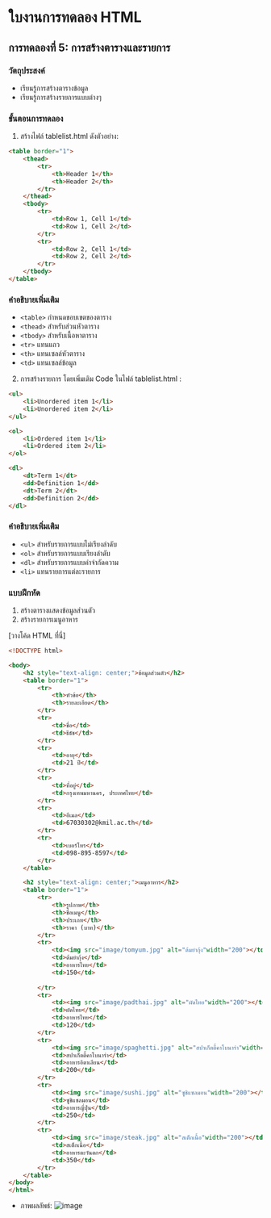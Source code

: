 # ใบงานการทดลอง HTML

## การทดลองที่ 5: การสร้างตารางและรายการ
### วัตถุประสงค์
- เรียนรู้การสร้างตารางข้อมูล
- เรียนรู้การสร้างรายการแบบต่างๆ

### ขั้นตอนการทดลอง
1. สร้างไฟล์ tablelist.html ดังตัวอย่าง:
```html
<table border="1">
    <thead>
        <tr>
            <th>Header 1</th>
            <th>Header 2</th>
        </tr>
    </thead>
    <tbody>
        <tr>
            <td>Row 1, Cell 1</td>
            <td>Row 1, Cell 2</td>
        </tr>
        <tr>
            <td>Row 2, Cell 1</td>
            <td>Row 2, Cell 2</td>
        </tr>
    </tbody>
</table>
```

### คำอธิบายเพิ่มเติม
- `<table>` กำหนดขอบเขตของตาราง
- `<thead>` สำหรับส่วนหัวตาราง
- `<tbody>` สำหรับเนื้อหาตาราง
- `<tr>` แทนแถว
- `<th>` แทนเซลล์หัวตาราง
- `<td>` แทนเซลล์ข้อมูล

2. การสร้างรายการ โดยเพิ่มเติม Code ในไฟล์ tablelist.html :
```html
<ul>
    <li>Unordered item 1</li>
    <li>Unordered item 2</li>
</ul>

<ol>
    <li>Ordered item 1</li>
    <li>Ordered item 2</li>
</ol>

<dl>
    <dt>Term 1</dt>
    <dd>Definition 1</dd>
    <dt>Term 2</dt>
    <dd>Definition 2</dd>
</dl>
```

### คำอธิบายเพิ่มเติม
- `<ul>` สำหรับรายการแบบไม่เรียงลำดับ
- `<ol>` สำหรับรายการแบบเรียงลำดับ
- `<dl>` สำหรับรายการแบบคำจำกัดความ
- `<li>` แทนรายการแต่ละรายการ

### แบบฝึกหัด
1. สร้างตารางแสดงข้อมูลส่วนตัว
2. สร้างรายการเมนูอาหาร

[วางโค้ด HTML ที่นี่]
```html
<!DOCTYPE html>

<body>
    <h2 style="text-align: center;">ข้อมูลส่วนตัว</h2>
    <table border="1">
        <tr>
            <th>หัวข้อ</th>
            <th>รายละเอียด</th>
        </tr>
        <tr>
            <td>ชื่อ</td>
            <td>ธีธัช</td>
        </tr>
        <tr>
            <td>อายุ</td>
            <td>21 ปี</td>
        </tr>
        <tr>
            <td>ที่อยู่</td>
            <td>กรุงเทพมหานคร, ประเทศไทย</td>
        </tr>
        <tr>
            <td>อีเมล</td>
            <td>67030302@kmil.ac.th</td>
        </tr>
        <tr>
            <td>เบอร์โทร</td>
            <td>098-895-8597</td>
        </tr>
    </table>

    <h2 style="text-align: center;">เมนูอาหาร</h2>
    <table border="1">
        <tr>
            <th>รูปภาพ</th>
            <th>ชื่อเมนู</th>
            <th>ประเภท</th>
            <th>ราคา (บาท)</th>
        </tr>
        <tr>
            <td><img src="image/tomyum.jpg" alt="ต้มยำกุ้ง"width="200"></td>
            <td>ต้มยำกุ้ง</td>
            <td>อาหารไทย</td>
            <td>150</td>
            
        </tr>
        <tr>
            <td><img src="image/padthai.jpg" alt="ผัดไทย"width="200"></td>
            <td>ผัดไทย</td>
            <td>อาหารไทย</td>
            <td>120</td>
        </tr>
        <tr>
            <td><img src="image/spaghetti.jpg" alt="สปาเก็ตตี้คาโบนาร่า"width="200"></td>
            <td>สปาเก็ตตี้คาโบนาร่า</td>
            <td>อาหารอิตาเลียน</td>
            <td>200</td>
        </tr>
        <tr>
            <td><img src="image/sushi.jpg" alt="ซูชิแซลมอน"width="200"></td>
            <td>ซูชิแซลมอน</td>
            <td>อาหารญี่ปุ่น</td>
            <td>250</td>
        </tr>
        <tr>
            <td><img src="image/steak.jpg" alt="สเต็กเนื้อ"width="200"></td>
            <td>สเต็กเนื้อ</td>
            <td>อาหารตะวันตก</td>
            <td>350</td>
        </tr>
    </table>
</body>
</html>

```
- ภาพผลลัพธ์:
![image](https://github.com/user-attachments/assets/83cf0f08-5dbd-459d-a621-ea166609697e)


